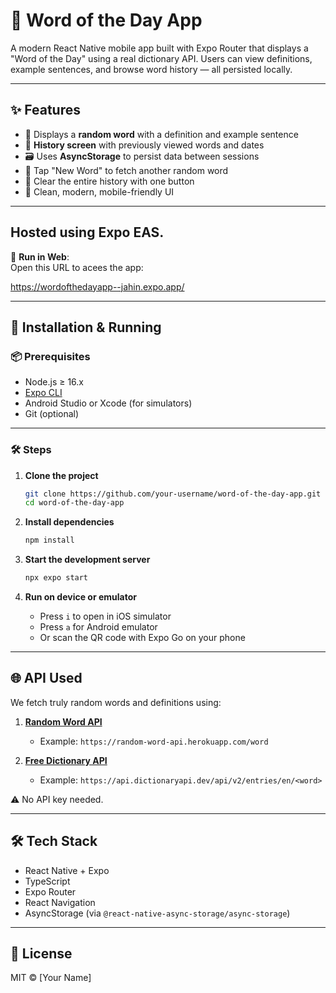 # 📘 Word of the Day App

A modern React Native mobile app built with Expo Router that displays a "Word of the Day" using a real dictionary API. Users can view definitions, example sentences, and browse word history — all persisted locally.

---

## ✨ Features

- 🎯 Displays a **random word** with a definition and example sentence
- 📜 **History screen** with previously viewed words and dates
- 🗃️ Uses **AsyncStorage** to persist data between sessions
- 🔄 Tap "New Word" to fetch another random word
- 🧼 Clear the entire history with one button
- 🎨 Clean, modern, mobile-friendly UI

---

## Hosted using Expo EAS.
  📱 **Run in Web**:  
 Open this URL to acees the app:

 https://wordofthedayapp--jahin.expo.app/

---

## 🚀 Installation & Running

### 📦 Prerequisites

- Node.js ≥ 16.x
- [Expo CLI](https://docs.expo.dev/get-started/installation/)
- Android Studio or Xcode (for simulators)
- Git (optional)

---

### 🛠️ Steps

1. **Clone the project**
   ```bash
   git clone https://github.com/your-username/word-of-the-day-app.git
   cd word-of-the-day-app
   ```

2. **Install dependencies**
   ```bash
   npm install
   ```

3. **Start the development server**
   ```bash
   npx expo start
   ```

4. **Run on device or emulator**
   - Press `i` to open in iOS simulator
   - Press `a` for Android emulator
   - Or scan the QR code with Expo Go on your phone

---

## 🌐 API Used

We fetch truly random words and definitions using:

1. **[Random Word API](https://random-word-api.herokuapp.com/)**
   - Example: `https://random-word-api.herokuapp.com/word`

2. **[Free Dictionary API](https://dictionaryapi.dev/)**
   - Example: `https://api.dictionaryapi.dev/api/v2/entries/en/<word>`

⚠️ No API key needed.

---


## 🛠️ Tech Stack

- React Native + Expo
- TypeScript
- Expo Router
- React Navigation
- AsyncStorage (via `@react-native-async-storage/async-storage`)

---


## 📄 License

MIT © [Your Name]
